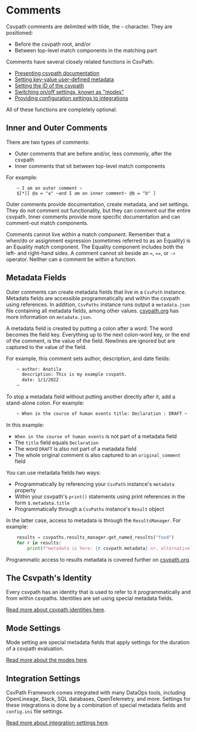 
# Comments

Csvpath comments are delimited with tilde, the `~` character. They are positioned:
* Before the csvpath root, and/or
* Between top-level match components in the matching part

Comments have several closely related functions in CsvPath:
- [Presenting csvpath documentation](#inner)
- [Setting key-value user-defined metadata](#metadata)
- [Setting the ID of the csvpath](#identity)
- [Switching on/off settings, known as "modes"](#modes)
- [Providing configuration settings to integrations](#integrations)

All of these functions are completely optional.

<a name="inner"></a>
## Inner and Outer Comments

There are two types of comments:
- Outer comments that are before and/or, less commonly, after the csvpath
- Inner comments that sit between top-level match components

For example:
```
    ~ I am an outer comment ~
    $[*][ @a = "a" ~and I am an inner comment~ @b = "b" ]
```

Outer comments provide documentation, create metadata, and set settings. They do not comment out functionality, but they can comment out the entire csvpath. Inner comments provide more specific documentation and can comment-out match components.

Comments cannot live within a match component. Remember that a when/do or assignment expression (sometimes referred to as an Equality) is an Equality match component. The Equality component includes both the left- and right-hand sides. A comment cannot sit beside an `=`, `==`, or `->` operator. Neither can a comment be within a function.

<a name="metadata"></a>
## Metadata Fields

Outer comments can create metadata fields that live in a `CsvPath` instance. Metadata fields are accessible programmatically and within the csvpath using references. In addition, `CsvPaths` instance runs output a `metadata.json` file containing all metadata fields, among other values. [csvpath.org](https://www.csvpath.org) has more information on `metadata.json`.

A metadata field is created by putting a colon after a word. The word becomes the field key. Everything up to the next colon-word key, or the end of the comment, is the value of the field. Newlines are ignored but are captured to the value of the field.

For example, this comment sets author, description, and date fields:

```bash
    ~ author: Anatila
      description: This is my example csvpath.
      date: 1/1/2022
    ~
```

To stop a metadata field without putting another directly after it, add a stand-alone colon. For example:

```bash
    ~ When in the course of human events title: Declaration : DRAFT ~
```

In this example:
* `When in the course of human events` is not part of a metadata field
* The `title` field equals `Declaration`
* The word `DRAFT` is also not part of a metadata field
* The whole original comment is also captured to an `original_comment` field

You can use metadata fields two ways:
- Programmatically by referencing your `CsvPath` instance's `metadata` property
- Within your csvpath's `print()` statements using print references in the form `$.metadata.title`
- Programmatically through a `CsvPaths` instance's `Result` object

In the latter case, access to metadata is through the `ResultsManager`. For example:

```python
    results = csvpaths.results_manager.get_named_results("food")
    for r in results:
        print(f"metadata is here: {r.csvpath.metadata} or, alternatively, here: {r.metadata}")
```

Programmatic access to results metadata is covered further on [csvpath.org](https://www.csvpath.org).

<a name="identity"></a>
## The Csvpath's Identity

Every csvpath has an identity that is used to refer to it programmatically and from within csvpaths. Identities are set using special metadata fields.

[Read more about csvpath identities here](https://github.com/csvpath/csvpath/blob/main/docs/comments/identity.md).


<a name="modes"></a>
## Mode Settings

Mode setting are special metadata fields that apply settings for the duration of a csvpath evaluation.

[Read more about the modes here](https://github.com/csvpath/csvpath/blob/main/docs/comments/modes.md).


<a name="integrations"></a>
## Integration Settings

CsvPath Framework comes integrated with many DataOps tools, including OpenLineage, Slack, SQL databases, OpenTelemetry, and more. Settings for these integrations is done by a combination of special metadata fields and `config.ini` file settings.

[Read more about integration settings here](https://github.com/csvpath/csvpath/blob/main/docs/comments/integrations.md).


